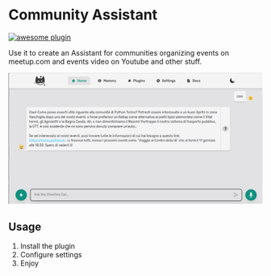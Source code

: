# Community Assistant

[![awesome plugin](https://custom-icon-badges.demolab.com/static/v1?label=&message=awesome+plugin&color=F4F4F5&style=for-the-badge&logo=cheshire_cat_black)](https://github.com/cheshire-cat-ai/plugins)

Use it to create an Assistant for communities organizing events on meetup.com and events video on Youtube and other stuff.

[![chat](https://raw.githubusercontent.com/AlessandroSpallina/ccat-community-assistant/main/img/chat.png)](https://)

## Usage

1. Install the plugin
2. Configure settings
3. Enjoy

